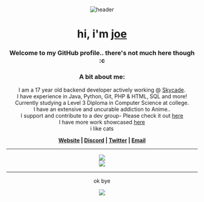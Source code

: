 <div align="center">
<img alt="header" src="https://i.pinimg.com/originals/a8/8b/e9/a88be9f7deb90c3e1779b9fd414ea8db.gif">
  <br>
  <h1>hi, i'm <a href="https://joe.hypews.com">joe</a></h1>
    <h3>Welcome to my GitHub profile.. there's not much here though :c</h1>
  <h3>A bit about me:</h3>
  <p>I am a 17 year old backend developer actively working @ <a href="https://skycade.net">Skycade</a>.<br>
    I have experience in Java, Python, Git, PHP & HTML, SQL and more!<br>
    Currently studying a Level 3 Diploma in Computer Science at college.<br>
    I have an extensive and uncurable addiction to Anime..<br>
    I support and contribute to a dev group- Please check it out <a href="https://github.deltapvp.club">here</a><br>
    I have more work showcased <a href="https://mywork.hypews.com">here</a><br>
    i like cats
  </p>
  <p><b><a href="https://joe.hypews.com">Website</a> | <a href="https://discord.gg/K5apS39m9m">Discord</a> | <a href="https://twitter.com/joehosten_">Twitter</a> | <a href="mailto:me@hypews.com">Email</a></b>
  </p>
  <hr>
 
  <img src="https://github-profile-trophy.vercel.app/?username=hypewsthedev&theme=darkhub&column=3&margin-w=15&margin-h=15&no-frame=true&row=2">
<!--   <img src="https://activity-graph.herokuapp.com/graph?username=hypewsthedev&theme=dracula"> -->
  <br>
  <a href="https://open.spotify.com/user/yyjto5vba4dqwzg3e38042e1s?si=2a891eb256824331">
  <img src="https://spotify-github-profile.vercel.app/api/view.svg?uid=yyjto5vba4dqwzg3e38042e1s&cover_image=true&theme=default"></a>

  <hr>
  <p>ok bye</p><img src="https://thumbs.gfycat.com/JaggedOpenAfricanhornbill-size_restricted.gif">
  </div>
<ln>
